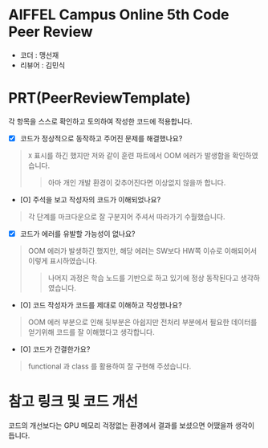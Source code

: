 # AIFFEL Campus Online 5th Code Peer Review
- 코더 : 맹선재
- 리뷰어 : 김민식


# PRT(PeerReviewTemplate) 
각 항목을 스스로 확인하고 토의하여 작성한 코드에 적용합니다.

- [X] 코드가 정상적으로 동작하고 주어진 문제를 해결했나요?
> `X` 표시를 하긴 했지만 저와 같이 훈련 파트에서 OOM 에러가 발생함을 확인하였습니다.
>> 아마 개인 개발 환경이 갖추어진다면 이상없지 않을까 합니다.
- [O] 주석을 보고 작성자의 코드가 이해되었나요?
> 각 단계를 마크다운으로 잘 구분지어 주셔서 따라가기 수월했습니다.
- [X] 코드가 에러를 유발할 가능성이 없나요?
> OOM 에러가 발생하긴 했지만, 해당 에러는 SW보다 HW쪽 이슈로 이해되어서 이렇게 표시하였습니다.
>> 나머지 과정은 학습 노드를 기반으로 하고 있기에 정상 동작된다고 생각하였습니다.
- [O] 코드 작성자가 코드를 제대로 이해하고 작성했나요?
> OOM 에러 부분으로 인해 뒷부분은 아쉽지만 전처리 부분에서 필요한 데이터를 얻기위해 코드를 잘 이해했다고 생각합니다.
- [O] 코드가 간결한가요?
> functional 과 class 를 활용하여 잘 구현해 주셨습니다. 

# 참고 링크 및 코드 개선
코드의 개선보다는 GPU 메모리 걱정없는 환경에서 결과를 보셨으면 어땠을까 생각이 듭니다.



